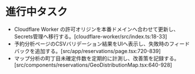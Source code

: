 # 進行中タスク
- Cloudflare Worker の許可オリジンを本番ドメインへ合わせて更新し、Secrets管理へ移行する。[cloudflare-worker/src/index.ts:18-33]
- 予約分析ページのCSVバリデーション結果をUIへ表示し、失敗時のフィードバックを追加する。[src/app/reservations/page.tsx:720-839]
- マップ分析の町丁目未確定件数を定期的に計測し、改善策を記録する。[src/components/reservations/GeoDistributionMap.tsx:640-928]
